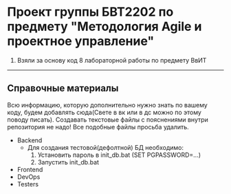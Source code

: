 # Проект группы БВТ2202 по предмету "Методология Agile и проектное управление"
1. Взяли за основу код 8 лабораторной работы по предмету ВвИТ
____
## Справочные материалы
Всю информацию, которую дополнительно нужно знать по вашему коду, будем добавлять сюда(Свете в вк или в дс можно по этому поводу писать).
Cоздавать текстовые файлы с пояснениями внутри репозитория не надо! Все подобные файлы просьба удалить.
+ Backend
  + Для создания тестовой(дефолтной) БД необходимо:
    1. Установить пароль в init_db.bat (SET PGPASSWORD=...)
    2. Запустить init_db.bat
+ Frontend
+ DevOps
+ Testers
